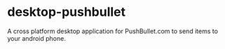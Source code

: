 desktop-pushbullet
==================

A cross platform desktop application for PushBullet.com to send items to your android phone.
